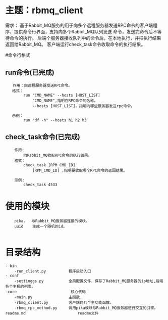 # 主题：rbmq_client

需求：
    基于Rabbit_MQ服务的用于向多个远程服务器发送RPC命令的客户端程序，提供命令行界面，支持向多个Rabbit_MQ队列发送
    命令，发送完命令后不等待命令的执行。
    后端个服务器接收队列中的命令后，在本地执行，并把执行结果返回给Rabbit_MQ。
    客户端运行check_task命令收取命令的执行结果。

#命令行格式
## run命令(已完成)
```
　　作用：向远程服务器发送RPC命令。
   格式：
        run "CMD_NAME" --hosts [HOST_LIST]
            "CMD_NAME",指明在RPC命令的名称。
            --hosts [HOST_LIST]，指明向哪些服务器发送rpc命令。
            
   示例：
        run "df -h" --hosts h1 h2 h3

```


## check_task命令(已完成)
```
    作用:
        向Rabbit_MQ收取RPC命令的执行结果。
    格式：
        check_task [RPM_CMD_ID]  
            [RPM_CMD_ID] ,指明要收取哪个RPC命令的返回结果。
           
    示例：
        check_task 4533   
```



# 使用的模块
```
    pika，  与Rabbit_MQ服务器连接的模块。
    uuid    生成一个随机的id。
    
```


# 目录结构
```
- bin 
    -run_client.py          程序启动入口
- conf
    -settinggs.py           全局配置文件，保存了Rabbit_MQ服务器的ip地址,后端各个主机的列表。   
-core                        核心代码
    -main.py                主函数.
    -rbmq_client.py         客户端的几个主功能函数。
    -rbmq_rpc_method.py     调用pika模块与Rabbit_MQ服务器进行交互的引擎。
readme.md                       readme文件
```